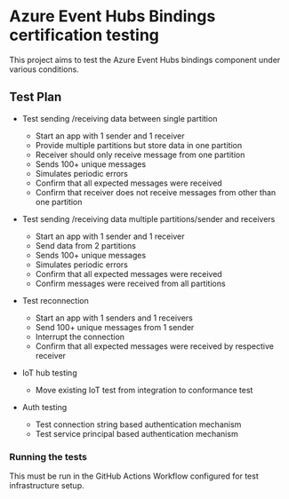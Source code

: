 # Azure Event Hubs Bindings certification testing

This project aims to test the Azure Event Hubs bindings component under various conditions.

## Test Plan

- Test sending /receiving data between single partition
   - Start an app with 1 sender and 1 receiver
   - Provide multiple partitions but store data in one partition
   - Receiver should only receive message from one partition
   - Sends 100+ unique messages
   - Simulates periodic errors
   - Confirm that all expected messages were received
   - Confirm that receiver does not receive messages from other than one partition

- Test sending /receiving data multiple partitions/sender and receivers
   - Start an app with 1 sender and 1 receiver
   - Send data from 2 partitions 
   - Sends 100+ unique messages
   - Simulates periodic errors
   - Confirm that all expected messages were received
   - Confirm  messages were received from all partitions

- Test reconnection
   - Start an app with 1 senders and 1 receivers
   - Send 100+ unique messages from 1 sender
   - Interrupt the connection
   - Confirm that all expected messages were received by respective receiver

- IoT hub testing
   - Move existing IoT test from integration to conformance test 
  
- Auth testing
   - Test connection string based authentication mechanism
   - Test service principal based authentication mechanism

### Running the tests

This must be run in the GitHub Actions Workflow configured for test infrastructure setup.
